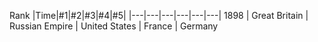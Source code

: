 
Rank
|Time|#1|#2|#3|#4|#5| 
|---|---|---|---|---|---|
1898 | Great Britain | Russian Empire | United States | France | Germany 

